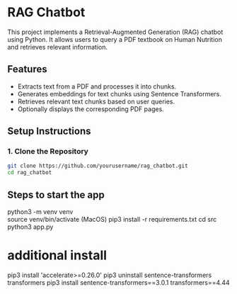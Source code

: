 # RAG Chatbot

This project implements a Retrieval-Augmented Generation (RAG) chatbot using Python. It allows users to query a PDF textbook on Human Nutrition and retrieves relevant information.

## Features

- Extracts text from a PDF and processes it into chunks.
- Generates embeddings for text chunks using Sentence Transformers.
- Retrieves relevant text chunks based on user queries.
- Optionally displays the corresponding PDF pages.

## Setup Instructions

### 1. Clone the Repository

```bash
git clone https://github.com/yourusername/rag_chatbot.git
cd rag_chatbot
```
## Steps to start the app
python3 -m venv venv  
source venv/bin/activate  (MacOS)
pip3 install -r requirements.txt
cd src
python3 app.py



# additional install
pip3 install 'accelerate>=0.26.0'
pip3 uninstall sentence-transformers transformers 
pip3 install sentence-transformers==3.0.1  transformers==4.44
